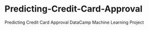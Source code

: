# Predicting-Credit-Card-Approval

Predicting Credit Card Approval DataCamp Machine Learning Project
